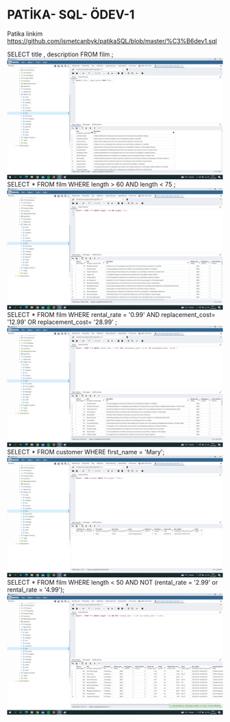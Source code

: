 # PATİKA- SQL- ÖDEV-1
Patika linkim https://github.com/ismetcanbyk/patikaSQL/blob/master/%C3%B6dev1.sql


 SELECT title , description FROM film ;  
 ![github](1..png)  
 SELECT * FROM film WHERE length > 60 AND length < 75 ;  
 ![github](2..png)  
 SELECT * FROM film  WHERE rental_rate = '0.99' AND replacement_cost= '12.99' OR replacement_cost= '28.99' ;  
 ![github](3..png) 
 SELECT * FROM customer WHERE first_name = 'Mary';  
 ![github](4..png) 
 SELECT * FROM film WHERE  length < 50 AND  NOT (rental_rate = '2.99' or rental_rate = '4.99');  
 ![github](5..png) 
